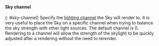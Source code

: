 ﻿
#### Sky channel
{: #sky-channel}
Specify the [lighting channel](lights-tab.html#channel) the Sky will render to. It is very useful to place the Sky on a specific channel when trying to balance the sky strength with other light sources. The default channel is 0. Rendering to a channel will allow the strength of the skylight to be quickly adjusted after a rendering without the need to rerender.
